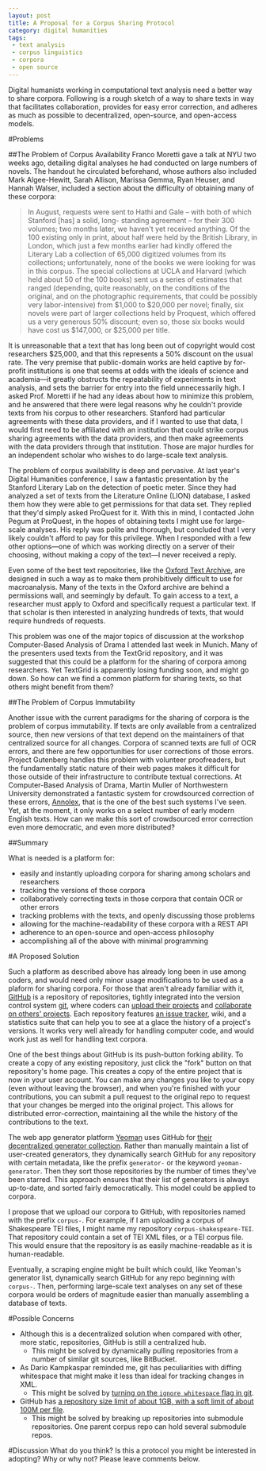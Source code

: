 ```yaml
---
layout: post
title: A Proposal for a Corpus Sharing Protocol
category: digital humanities
tags:
 - text analysis
 - corpus linguistics
 - corpora
 - open source
---
```


Digital humanists working in computational text analysis need a better way to share corpora. Following is a rough sketch of a way to share texts in way that facilitates collaboration, provides for easy error correction, and adheres as much as possible to decentralized, open-source, and open-access models.

#Problems

##The Problem of Corpus Availability
Franco Moretti gave a talk at NYU two weeks ago, detailing digital analyses he had conducted on large numbers of novels. The handout he circulated beforehand, whose authors also included Mark Algee-Hewitt, Sarah Allison, Marissa Gemma, Ryan Heuser, and Hannah Walser, included a section about the difficulty of obtaining many of these corpora:

>In August, requests were sent to Hathi and Gale – with both of which Stanford [has] a solid, long- standing agreement – for their 300 volumes; two months later, we haven't yet received anything. Of the 100 existing only in print, about half were held by the British Library, in London, which just a few months earlier had kindly offered the Literary Lab a collection of 65,000 digitized volumes from its collections; unfortunately, none of the books we were looking for was in this corpus. The special collections at UCLA and Harvard (which held about 50 of the 100 books) sent us a series of estimates that ranged (depending, quite reasonably, on the conditions of the original, and on the photographic requirements, that could be possibly very labor-intensive) from $1,000 to $20,000 per novel; finally, six novels were part of larger collections held by Proquest, which offered us a very generous 50% discount; even so, those six books would have cost us $147,000, or $25,000 per title.

It is unreasonable that a text that has long been out of copyright would cost researchers $25,000, and that this represents a 50% discount on the usual rate. The very premise that public-domain works are held captive by for-profit institutions is one that seems at odds with the ideals of science and academia—it greatly obstructs the repeatability of experiments in text analysis, and sets the barrier for entry into the field unnecessarily high. I asked Prof. Moretti if he had any ideas about how to minimize this problem, and he answered that there were legal reasons why he couldn't provide texts from his corpus to other researchers. Stanford had particular agreements with these data providers, and if I wanted to use that data, I would first need to be affiliated with an institution that could strike corpus sharing agreements with the data providers, and then make agreements with the data providers through that institution. Those are major hurdles for an independent scholar who wishes to do large-scale text analysis.  

The problem of corpus availability is deep and pervasive. At last year's Digital Humanities conference, I saw a fantastic presentation by the Stanford Literary Lab on the detection of poetic meter. Since they had analyzed a set of texts from the Literature Online (LION) database, I asked them how they were able to get permissions for that data set. They replied that they'd simply asked ProQuest for it. With this in mind, I contacted John Pegum at ProQuest, in the hopes of obtaining texts I might use for large-scale analyses. His reply was polite and thorough, but concluded that I very likely couldn't afford to pay for this privilege. When I responded with a few other options—one of which was working directly on a server of their choosing, without making a copy of the text—I never received a reply.

Even some of the best text repositories, like the [Oxford Text Archive](http://ota.ahds.ac.uk/), are designed in such a way as to make them prohibitively difficult to use for macroanalysis. Many of the texts in the Oxford archive are behind a permissions wall, and seemingly by default. To gain access to a text, a researcher must apply to Oxford and specifically request a particular text. If that scholar is then interested in analyzing hundreds of texts, that would require hundreds of requests.

This problem was one of the major topics of discussion at the workshop Computer-Based Analysis of Drama I attended last week in Munich. Many of the presenters used texts from the TextGrid repository, and it was suggested that this could be a platform for the sharing of corpora among researchers. Yet TextGrid is apparently losing funding soon, and might go down. So how can we find a common platform for sharing texts, so that others might benefit from them?   

##The Problem of Corpus Immutability

Another issue with the current paradigms for the sharing of corpora is the problem of corpus immutability. If texts are only available from a centralized source, then new versions of that text depend on the maintainers of that centralized source for all changes. Corpora of scanned texts are full of OCR errors, and there are few opportunities for user corrections of those errors. Project Gutenberg handles this problem with volunteer proofreaders, but the fundamentally static nature of their web pages makes it difficult for those outside of their infrastructure to contribute textual corrections. At Computer-Based Analysis of Drama, Martin Muller of Northwestern University demonstrated a fantastic system for crowdsourced correction of these errors, [Annolex](http://annolex.at.northwestern.edu/), that is the one of the best such systems I've seen. Yet, at the moment, it only works on a select number of early modern English texts. How can we make this sort of crowdsourced error correction even more democratic, and even more distributed?

##Summary

What is needed is a platform for:

 * easily and instantly uploading corpora for sharing among scholars and researchers
 * tracking the versions of those corpora
 * collaboratively correcting texts in those corpora that contain OCR or other errors
 * tracking problems with the texts, and openly discussing those problems
 * allowing for the machine-readability of these corpora with a REST API
 * adherence to an open-source and open-access philosophy
 * accomplishing all of the above with minimal programming

#A Proposed Solution

Such a platform as described above has already long been in use among coders, and would need only minor usage modifications to be used as a plaform for sharing corpora. For those that aren't already familiar with it, [GitHub](https://github.com) is a repository of repositories, tightly integrated into the version control system [git](http://git-scm.com/book/en/v2/Getting-Started-Git-Basics), where coders can [upload their projects](https://guides.github.com/introduction/getting-your-project-on-github/) and [collaborate on others' projects](https://guides.github.com/activities/forking/). Each repository features [an issue tracker](https://guides.github.com/features/issues/), wiki, and a statistics suite that can help you to see at a glace the history of a project's versions. It works very well already for handling computer code, and would work just as well for handling text corpora.  

One of the best things about GitHub is its push-button forking ability. To create a copy of any existing repository, just click the "fork" button on that repository's home page. This creates a copy of the entire project that is now in your user account. You can make any changes you like to your copy (even without leaving the browser), and when you're finished with your contributions, you can submit a pull request to the original repo to request that your changes be merged into the original project. This allows for distributed error-correction, maintaining all the while the history of the contributions to the text.   

The web app generator platform [Yeoman](http://yeoman.io/) uses GitHub for [their decentralized generator collection](http://yeoman.io/generators/). Rather than manually maintain a list of user-created generators, they dynamically search GitHub for any repository with certain metadata, like the prefix `generator-` or the keyword `yeoman-generator`. Then they sort those repositories by the number of times they've been starred. This approach ensures that their list of generators is always up-to-date, and sorted fairly democratically. This model could be applied to corpora.  

I propose that we upload our corpora to GitHub, with repositories named with the prefix `corpus-`. For example, if I am uploading a corpus of Shakespeare TEI files, I might name my repository `corpus-shakespeare-TEI`. That repository could contain a set of TEI XML files, or a TEI corpus file. This would ensure that the repository is as easily machine-readable as it is human-readable.

Eventually, a scraping engine might be built which could, like Yeoman's generator list, dynamically search GitHub for any repo beginning with `corpus-`. Then, performing large-scale text analyses on any set of these corpora would be orders of magnitude easier than manually assembling a database of texts.

#Possible Concerns

 * Although this is a decentralized solution when compared with other, more static, repositories, GitHub is still a centralized hub.
   - This might be solved by dynamically pulling repositories from a number of similar git sources, like BitBucket.
 * As Dario Kampkaspar reminded me, git has peculiarities with diffing whitespace that might make it less than ideal for tracking changes in XML.  
   - This might be solved by [turning on the `ignore whitespace` flag in git](http://stackoverflow.com/questions/9776527/merging-without-whitespace-conflicts).
 * GitHub has [a repository size limit of about 1GB, with a soft limit of about 100M per file](https://help.github.com/articles/what-is-my-disk-quota/).
   - This might be solved by breaking up repositories into submodule repositories. One parent corpus repo can hold several submodule repos.

#Discussion
What do you think? Is this a protocol you might be interested in adopting? Why or why not? Please leave comments below.
